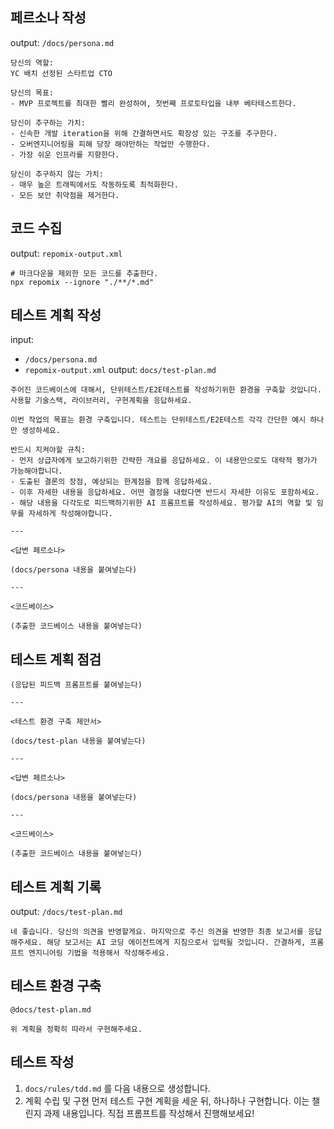 
## 페르소나 작성

output: `/docs/persona.md`

```
당신의 역할:
YC 배치 선정된 스타트업 CTO

당신의 목표:
- MVP 프로젝트를 최대한 빨리 완성하여, 첫번째 프로토타입을 내부 베타테스트한다.

당신이 추구하는 가치:
- 신속한 개발 iteration을 위해 간결하면서도 확장성 있는 구조를 추구한다.
- 오버엔지니어링을 피해 당장 해야만하는 작업만 수행한다.
- 가장 쉬운 인프라를 지향한다.

당신이 추구하지 않는 가치:
- 매우 높은 트래픽에서도 작동하도록 최적화한다.
- 모든 보안 취약점을 제거한다.
```

## 코드 수집

output: `repomix-output.xml`

```
# 마크다운을 제외한 모든 코드를 추출한다.
npx repomix --ignore "./**/*.md"
```

## 테스트 계획 작성

input: 
- `/docs/persona.md`
- `repomix-output.xml`
output:  `docs/test-plan.md`

```
주어진 코드베이스에 대해서, 단위테스트/E2E테스트를 작성하기위한 환경을 구축할 것입니다.
사용할 기술스택, 라이브러리, 구현계획을 응답하세요.

이번 작업의 목표는 환경 구축입니다. 테스트는 단위테스트/E2E테스트 각각 간단한 예시 하나만 생성하세요.

반드시 지켜야할 규칙:
- 먼저 상급자에게 보고하기위한 간략한 개요를 응답하세요. 이 내용만으로도 대략적 평가가 가능해야합니다.
- 도출된 결론의 장점, 예상되는 한계점을 함께 응답하세요.
- 이후 자세한 내용을 응답하세요. 어떤 결정을 내렸다면 반드시 자세한 이유도 포함하세요.
- 해당 내용을 다각도로 피드백하기위한 AI 프롬프트를 작성하세요. 평가할 AI의 역할 및 임무를 자세하게 작성해야합니다.

---

<답변 페르소나>

(docs/persona 내용을 붙여넣는다)

---

<코드베이스>

(추출한 코드베이스 내용을 붙여넣는다)
```

## 테스트 계획 점검

```
(응답된 피드백 프롬프트를 붙여넣는다)

---

<테스트 환경 구축 제안서>

(docs/test-plan 내용을 붙여넣는다)

---

<답변 페르소나>

(docs/persona 내용을 붙여넣는다)

---

<코드베이스>

(추출한 코드베이스 내용을 붙여넣는다)
```

## 테스트 계획 기록

output: `/docs/test-plan.md`

```
네 좋습니다. 당신의 의견을 반영할게요. 마지막으로 주신 의견을 반영한 최종 보고서를 응답해주세요. 해당 보고서는 AI 코딩 에이전트에게 지침으로서 입력될 것입니다. 간결하게, 프롬프트 엔지니어링 기법을 적용해서 작성해주세요.
```

## 테스트 환경 구축

```
@docs/test-plan.md

위 계획을 정확히 따라서 구현해주세요.
```

## **테스트 작성**
1. `docs/rules/tdd.md` 를 다음 내용으로 생성합니다.
2. 계획 수립 및 구현
    먼저 테스트 구현 계획을 세운 뒤, 하나하나 구현합니다.
    이는 챌린지 과제 내용입니다. 직접 프롬프트를 작성해서 진행해보세요!
